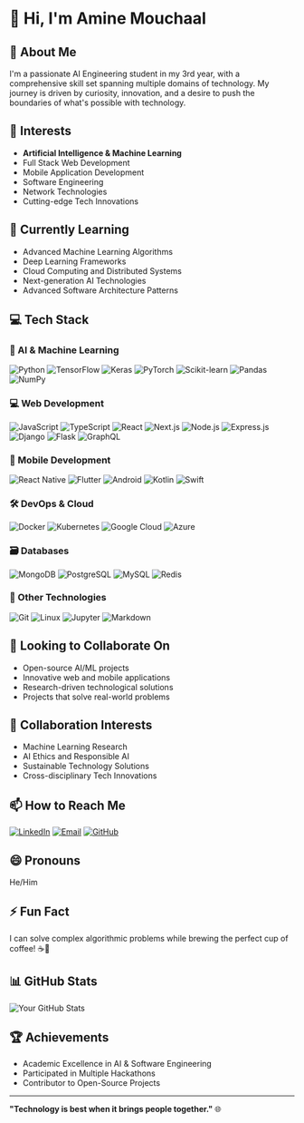 # 👋 Hi, I'm Amine Mouchaal

## 🚀 About Me
I'm a passionate AI Engineering student in my 3rd year, with a comprehensive skill set spanning multiple domains of technology. My journey is driven by curiosity, innovation, and a desire to push the boundaries of what's possible with technology.



## 👀 Interests
- **Artificial Intelligence & Machine Learning**
- Full Stack Web Development
- Mobile Application Development
- Software Engineering
- Network Technologies
- Cutting-edge Tech Innovations

## 🌱 Currently Learning
- Advanced Machine Learning Algorithms
- Deep Learning Frameworks
- Cloud Computing and Distributed Systems
- Next-generation AI Technologies
- Advanced Software Architecture Patterns

## 💻 Tech Stack

### 🤖 AI & Machine Learning
![Python](https://img.shields.io/badge/-Python-black?style=flat-square&logo=Python)
![TensorFlow](https://img.shields.io/badge/-TensorFlow-black?style=flat-square&logo=tensorflow)
![Keras](https://img.shields.io/badge/-Keras-black?style=flat-square&logo=keras)
![PyTorch](https://img.shields.io/badge/-PyTorch-black?style=flat-square&logo=pytorch)
![Scikit-learn](https://img.shields.io/badge/-Scikit--learn-black?style=flat-square&logo=scikit-learn)
![Pandas](https://img.shields.io/badge/-Pandas-black?style=flat-square&logo=pandas)
![NumPy](https://img.shields.io/badge/-NumPy-black?style=flat-square&logo=numpy)

### 💻 Web Development
![JavaScript](https://img.shields.io/badge/-JavaScript-black?style=flat-square&logo=javascript)
![TypeScript](https://img.shields.io/badge/-TypeScript-black?style=flat-square&logo=typescript)
![React](https://img.shields.io/badge/-React-black?style=flat-square&logo=react)
![Next.js](https://img.shields.io/badge/-Next.js-black?style=flat-square&logo=next.js)
![Node.js](https://img.shields.io/badge/-Node.js-black?style=flat-square&logo=Node.js)
![Express.js](https://img.shields.io/badge/-Express.js-black?style=flat-square&logo=express)
![Django](https://img.shields.io/badge/-Django-black?style=flat-square&logo=django)
![Flask](https://img.shields.io/badge/-Flask-black?style=flat-square&logo=flask)
![GraphQL](https://img.shields.io/badge/-GraphQL-black?style=flat-square&logo=graphql)

### 📱 Mobile Development
![React Native](https://img.shields.io/badge/-React%20Native-black?style=flat-square&logo=react)
![Flutter](https://img.shields.io/badge/-Flutter-black?style=flat-square&logo=flutter)
![Android](https://img.shields.io/badge/-Android-black?style=flat-square&logo=android)
![Kotlin](https://img.shields.io/badge/-Kotlin-black?style=flat-square&logo=kotlin)
![Swift](https://img.shields.io/badge/-Swift-black?style=flat-square&logo=swift)




### 🛠 DevOps & Cloud
![Docker](https://img.shields.io/badge/-Docker-black?style=flat-square&logo=docker)
![Kubernetes](https://img.shields.io/badge/-Kubernetes-black?style=flat-square&logo=kubernetes)
![Google Cloud](https://img.shields.io/badge/-Google%20Cloud-black?style=flat-square&logo=google-cloud)
![Azure](https://img.shields.io/badge/-Azure-black?style=flat-square&logo=microsoft-azure)

### 🗃 Databases
![MongoDB](https://img.shields.io/badge/-MongoDB-black?style=flat-square&logo=mongodb)
![PostgreSQL](https://img.shields.io/badge/-PostgreSQL-black?style=flat-square&logo=postgresql)
![MySQL](https://img.shields.io/badge/-MySQL-black?style=flat-square&logo=mysql)
![Redis](https://img.shields.io/badge/-Redis-black?style=flat-square&logo=redis)

### 🔧 Other Technologies
![Git](https://img.shields.io/badge/-Git-black?style=flat-square&logo=git)
![Linux](https://img.shields.io/badge/-Linux-black?style=flat-square&logo=linux)
![Jupyter](https://img.shields.io/badge/-Jupyter-black?style=flat-square&logo=jupyter)
![Markdown](https://img.shields.io/badge/-Markdown-black?style=flat-square&logo=markdown)

## 💞️ Looking to Collaborate On
- Open-source AI/ML projects
- Innovative web and mobile applications
- Research-driven technological solutions
- Projects that solve real-world problems

## 🤝 Collaboration Interests
- Machine Learning Research
- AI Ethics and Responsible AI
- Sustainable Technology Solutions
- Cross-disciplinary Tech Innovations

## 📫 How to Reach Me
[![LinkedIn](https://img.shields.io/badge/-LinkedIn-blue?style=flat-square&logo=Linkedin&logoColor=white)](https://www.linkedin.com/in/yourprofile)
[![Email](https://img.shields.io/badge/-Email-red?style=flat-square&logo=Gmail&logoColor=white)](mailto:youremail@example.com)
[![GitHub](https://img.shields.io/badge/-GitHub-black?style=flat-square&logo=GitHub&logoColor=white)](https://github.com/Aminemouchaal)

## 😄 Pronouns
He/Him

## ⚡ Fun Fact
I can solve complex algorithmic problems while brewing the perfect cup of coffee! ☕🧠

## 📊 GitHub Stats
![Your GitHub Stats](https://github-readme-stats.vercel.app/api?username=Aminemouchaal&show_icons=true&theme=radical)

## 🏆 Achievements
- Academic Excellence in AI & Software Engineering
- Participated in Multiple Hackathons
- Contributor to Open-Source Projects

---

**"Technology is best when it brings people together."** 🌐
